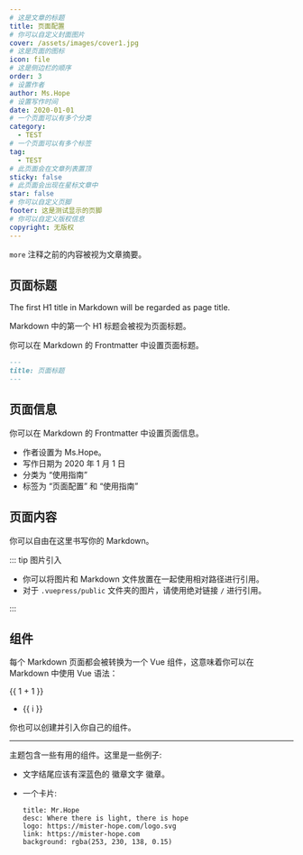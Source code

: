 ```yaml
---
# 这是文章的标题
title: 页面配置
# 你可以自定义封面图片
cover: /assets/images/cover1.jpg
# 这是页面的图标
icon: file
# 这是侧边栏的顺序
order: 3
# 设置作者
author: Ms.Hope
# 设置写作时间
date: 2020-01-01
# 一个页面可以有多个分类
category:
  - TEST
# 一个页面可以有多个标签
tag:
  - TEST
# 此页面会在文章列表置顶
sticky: false
# 此页面会出现在星标文章中
star: false
# 你可以自定义页脚
footer: 这是测试显示的页脚
# 你可以自定义版权信息
copyright: 无版权
---
```


`more` 注释之前的内容被视为文章摘要。

<!-- more -->

## 页面标题

The first H1 title in Markdown will be regarded as page title.

Markdown 中的第一个 H1 标题会被视为页面标题。

你可以在 Markdown 的 Frontmatter 中设置页面标题。

```md
---
title: 页面标题
---
```

## 页面信息

你可以在 Markdown 的 Frontmatter 中设置页面信息。

- 作者设置为 Ms.Hope。
- 写作日期为 2020 年 1 月 1 日
- 分类为 “使用指南”
- 标签为 “页面配置” 和 “使用指南”

## 页面内容

你可以自由在这里书写你的 Markdown。

::: tip 图片引入

- 你可以将图片和 Markdown 文件放置在一起使用相对路径进行引用。
- 对于 `.vuepress/public` 文件夹的图片，请使用绝对链接 `/` 进行引用。

:::

## 组件

每个 Markdown 页面都会被转换为一个 Vue 组件，这意味着你可以在 Markdown 中使用 Vue 语法：

{{ 1 + 1 }}

<!-- markdownlint-disable MD033 -->

<ul>
  <li v-for="i in 3">{{ i }}</li>
</ul>

<!-- markdownlint-enable MD033 -->

你也可以创建并引入你自己的组件。

<MyComponent />

<script setup>
import { defineComponent, h, ref } from 'vue';

const MyComponent = defineComponent({
  setup() {
    const input = ref('Hello world!');
    const onInput = (e) => {
      input.value = e.target.value;
    };

    return () => [
      h('p', [
        h('span','输入: '),
        h('input', {
          value: input.value,
          onInput,
        }),
      ]),
      h('p', [h('span','输出: '), input.value]),
    ];
  },
});
</script>

---

主题包含一些有用的组件。这里是一些例子:

- 文字结尾应该有深蓝色的 徽章文字 徽章。 <Badge text="徽章文字" color="#242378" />

- 一个卡片:

  ```component VPCard
  title: Mr.Hope
  desc: Where there is light, there is hope
  logo: https://mister-hope.com/logo.svg
  link: https://mister-hope.com
  background: rgba(253, 230, 138, 0.15)
  ```
